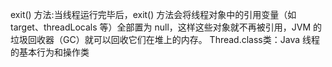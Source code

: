 exit() 方法:当线程运行完毕后，exit() 方法会将线程对象中的引用变量（如 target、threadLocals 等）全部置为 null，这样这些对象就不再被引用，JVM 的垃圾回收器（GC）就可以回收它们在堆上的内存。
Thread.class类：Java 线程的基本行为和操作类